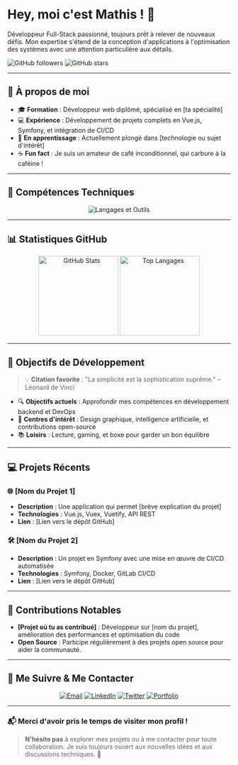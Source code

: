 # Hey, moi c'est Mathis ! 👋

Développeur Full-Stack passionné, toujours prêt à relever de nouveaux défis. Mon expertise s'étend de la conception d'applications à l'optimisation des systèmes avec une attention particulière aux détails.

![GitHub followers](https://img.shields.io/github/followers/1-mathis?label=Suiveurs&logo=github&color=blue&style=for-the-badge)
![GitHub stars](https://img.shields.io/github/stars/1-mathis?label=Étoiles&logo=github&color=yellow&style=for-the-badge)

---

## 🌟 À propos de moi

- 🎓 **Formation** : Développeur web diplômé, spécialisé en [ta spécialité]
- 💻 **Expérience** : Développement de projets complets en Vue.js, Symfony, et intégration de CI/CD
- 🌱 **En apprentissage** : Actuellement plongé dans [technologie ou sujet d'intérêt]
- ☕ **Fun fact** : Je suis un amateur de café inconditionnel, qui carbure à la caféine !

---

## 🚀 Compétences Techniques

<div align="center">
  <img src="https://skillicons.dev/icons?i=vue,react,php,symfony,html,css,js,git,github,gitlab,docker,linux" alt="Langages et Outils" />
</div>

---

## 📊 Statistiques GitHub

<div align="center">
  <img src="https://github-readme-stats.vercel.app/api?username=1-mathis&show_icons=true&theme=radical" alt="GitHub Stats" height="180em" />
  <img src="https://github-readme-stats.vercel.app/api/top-langs/?username=1-mathis&layout=compact&theme=radical" alt="Top Langages" height="180em" />
</div>

---

## 🌱 Objectifs de Développement

> 💡 **Citation favorite** : "La simplicité est la sophistication suprême." – Léonard de Vinci

- 🔍 **Objectifs actuels** : Approfondir mes compétences en développement backend et DevOps
- 🎨 **Centres d'intérêt** : Design graphique, intelligence artificielle, et contributions open-source
- 📚 **Loisirs** : Lecture, gaming, et boxe pour garder un bon équilibre

---

## 💻 Projets Récents

### 🌐 **[Nom du Projet 1]**
- **Description** : Une application qui permet [brève explication du projet]
- **Technologies** : Vue.js, Vuex, Vuetify, API REST
- **Lien** : [Lien vers le dépôt GitHub]

### 🛠️ **[Nom du Projet 2]**
- **Description** : Un projet en Symfony avec une mise en œuvre de CI/CD automatisée
- **Technologies** : Symfony, Docker, GitLab CI/CD
- **Lien** : [Lien vers le dépôt GitHub]

---

## 🤝 Contributions Notables

- **[Projet où tu as contribué]** : Développeur sur [nom du projet], amélioration des performances et optimisation du code
- **Open Source** : Participe régulièrement à des projets open source pour aider la communauté.

---

## 🔗 Me Suivre & Me Contacter

<div align="center">
  <a href="mailto:contactmathis244@gmail.com"><img src="https://img.shields.io/badge/Email-D14836?style=for-the-badge&logo=gmail&logoColor=white" alt="Email"></a>
  <a href="https://www.linkedin.com/in/mathis-ferreira-886090287/"><img src="https://img.shields.io/badge/LinkedIn-0077B5?style=for-the-badge&logo=linkedin&logoColor=white" alt="LinkedIn"></a>
  <a href="https://twitter.com/tonpseudo"><img src="https://img.shields.io/badge/Twitter-1DA1F2?style=for-the-badge&logo=twitter&logoColor=white" alt="Twitter"></a>
  <a href="https://tonportfolio.com"><img src="https://img.shields.io/badge/Portfolio-FF5722?style=for-the-badge&logo=google-chrome&logoColor=white" alt="Portfolio"></a>
</div>

---

### 📬 Merci d'avoir pris le temps de visiter mon profil !

> **N'hésite pas** à explorer mes projets ou à me contacter pour toute collaboration. Je suis toujours ouvert aux nouvelles idées et aux discussions techniques. 🚀
